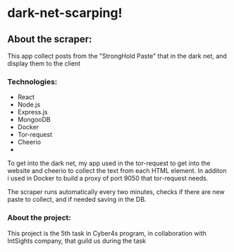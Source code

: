 # dark-net-scarping!

## About the scraper:

This app collect posts from the "StrongHold Paste" that in the dark net, and display them to the client

### Technologies:

- React
- Node.js
- Express.js
- MongooDB
- Docker
- Tor-request
- Cheerio
- 
To get into the dark net, my app used in the tor-request to get into the website and cheerio to collect the text from each HTML element.
In additon i used in Docker to build a proxy of port 9050 that tor-request needs.

The scraper runs automatically every two minutes, checks if there are new paste to collect, and if needed saving in the DB.

### About the project:
This project is the 5th task in Cyber4s program, in collaboration with IntSights company, that guild us during the task 
